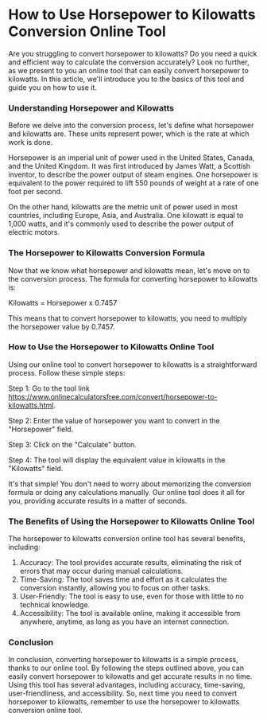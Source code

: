 How to Use Horsepower to Kilowatts Conversion Online Tool
=========================================================

Are you struggling to convert horsepower to kilowatts? Do you need a quick and efficient way to calculate the conversion accurately? Look no further, as we present to you an online tool that can easily convert horsepower to kilowatts. In this article, we'll introduce you to the basics of this tool and guide you on how to use it.

### Understanding Horsepower and Kilowatts

Before we delve into the conversion process, let's define what horsepower and kilowatts are. These units represent power, which is the rate at which work is done.

Horsepower is an imperial unit of power used in the United States, Canada, and the United Kingdom. It was first introduced by James Watt, a Scottish inventor, to describe the power output of steam engines. One horsepower is equivalent to the power required to lift 550 pounds of weight at a rate of one foot per second.

On the other hand, kilowatts are the metric unit of power used in most countries, including Europe, Asia, and Australia. One kilowatt is equal to 1,000 watts, and it's commonly used to describe the power output of electric motors.

### The Horsepower to Kilowatts Conversion Formula

Now that we know what horsepower and kilowatts mean, let's move on to the conversion process. The formula for converting horsepower to kilowatts is:

Kilowatts = Horsepower x 0.7457

This means that to convert horsepower to kilowatts, you need to multiply the horsepower value by 0.7457.

### How to Use the Horsepower to Kilowatts Online Tool

Using our online tool to convert horsepower to kilowatts is a straightforward process. Follow these simple steps:

Step 1: Go to the tool link <https://www.onlinecalculatorsfree.com/convert/horsepower-to-kilowatts.html>.

Step 2: Enter the value of horsepower you want to convert in the "Horsepower" field.

Step 3: Click on the "Calculate" button.

Step 4: The tool will display the equivalent value in kilowatts in the "Kilowatts" field.

It's that simple! You don't need to worry about memorizing the conversion formula or doing any calculations manually. Our online tool does it all for you, providing accurate results in a matter of seconds.

### The Benefits of Using the Horsepower to Kilowatts Online Tool

The horsepower to kilowatts conversion online tool has several benefits, including:

1. Accuracy: The tool provides accurate results, eliminating the risk of errors that may occur during manual calculations.
2. Time-Saving: The tool saves time and effort as it calculates the conversion instantly, allowing you to focus on other tasks.
3. User-Friendly: The tool is easy to use, even for those with little to no technical knowledge.
4. Accessibility: The tool is available online, making it accessible from anywhere, anytime, as long as you have an internet connection.

### Conclusion

In conclusion, converting horsepower to kilowatts is a simple process, thanks to our online tool. By following the steps outlined above, you can easily convert horsepower to kilowatts and get accurate results in no time. Using this tool has several advantages, including accuracy, time-saving, user-friendliness, and accessibility. So, next time you need to convert horsepower to kilowatts, remember to use the horsepower to kilowatts conversion online tool.